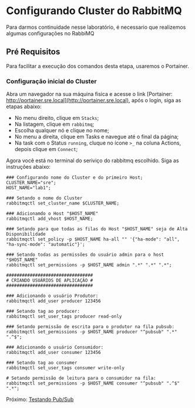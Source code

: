 # Configurando Cluster do RabbitMQ

Para darmos continuidade nesse laboratório, é necessario que realizemos algumas configurações no RabbiMQ

## Pré Requisitos

Para facilitar a execução dos comandos desta etapa, usaremos o Portainer.


### Configuração inicial do Cluster

Abra um navegador na sua máquina fisica e acesse o link [Portainer: http://portainer.sre.local](http://portainer.sre.local), após o login, siga as etapas abaixo:

* No menu direito, clique em `Stacks`;
* Na listagem, clique em `rabbitmq`;
* Escolha qualquer nó e clique no nome;
* No menu a direita, clique em Tasks e navegue até o final da página;
* Na task com o Status `running`, cluque no ícone `>_` na coluna Actions, depois clique em `Connect`;

Agora você está no terminal do seriviço do rabbitmq escolhido. Siga as instruções abaixo:

```
### Configurando nome do Cluster e do primeiro Host;
CLUSTER_NAME="sre";
HOST_NAME="lab1";

### Setando o nome do Cluster
rabbitmqctl set_cluster_name $CLUSTER_NAME;

### Adicionamdo o Host "$HOST_NAME"
rabbitmqctl add_vhost $HOST_NAME;

### Setando para que todas as filas do Host "$HOST_NAME" seja de Alta Disponibilidade
rabbitmqctl set_policy -p $HOST_NAME ha-all "" '{"ha-mode": "all", "ha-sync-mode": "automatic"}';

### Setando todas as permissões do usuário admin para o host "$HOST_NAME" 
rabbitmqctl set_permissions -p $HOST_NAME admin ".*" ".*" ".*";

#################################
# CRIANDO USUÁRIOS DE APLICAÇÂO #
#################################

### Adicionando o usuário Produtor:
rabbitmqctl add_user producer 123456

### Setando tag ao producer:
rabbitmqctl set_user_tags producer read-only

### Setando permissão de escrita para o produtor na fila pubsub:
rabbitmqctl set_permissions -p $HOST_NAME producer "^pubsub" ".*" ".^$";

### Adicionando o usuário Consumidor:
rabbitmqctl add_user consumer 123456

### Setando tag ao consumer
rabbitmqctl set_user_tags consumer write-only

# Setando permissão de leitura para o consumidor na fila:
rabbitmqctl set_permissions -p $HOST_NAME consumer "^pubsub" ".^$" ".*";
```

Próximo: [Testando Pub/Sub](12-testando-pub-sub.md)